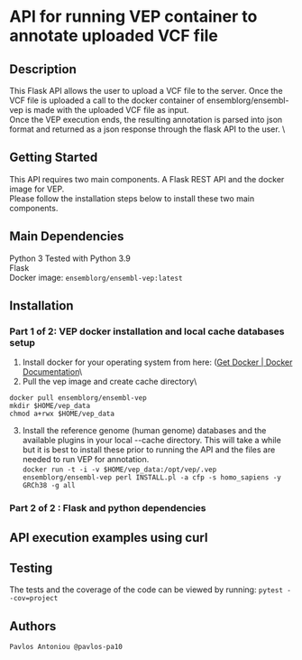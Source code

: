 # API for running VEP container to annotate uploaded VCF file



## Description
This Flask API allows the user to upload a VCF file to the server. Once the VCF file is uploaded a call to 
the docker container of ensemblorg/ensembl-vep is made with the uploaded VCF file as input. \
Once the VEP execution ends, the resulting annotation is parsed into json format and returned as a json response
through the flask API to the user. \

## Getting Started
This API requires two main components. A Flask REST API and the docker image for VEP. \
Please follow the installation steps below to install these two main components. 

## Main Dependencies
Python 3 Tested with Python 3.9\
Flask\
Docker image: `ensemblorg/ensembl-vep:latest`

## Installation

### Part 1 of 2: VEP docker installation and local cache databases setup
1. Install docker for your operating system from here: ([Get Docker | Docker Documentation](https://docs.docker.com/get-docker/)\
2. Pull the vep image and create cache directory\
```
docker pull ensemblorg/ensembl-vep
mkdir $HOME/vep_data
chmod a+rwx $HOME/vep_data
```

3. Install the reference genome (human genome) databases and the available plugins in your local --cache directory. This will take a while but it is best to install these prior to running the API and the files are needed to run VEP for annotation. \
`docker run -t -i -v $HOME/vep_data:/opt/vep/.vep ensemblorg/ensembl-vep perl INSTALL.pl -a cfp -s homo_sapiens -y GRCh38 -g all`

### Part 2 of 2 : Flask and python dependencies


## API execution examples using curl

## Testing 
The tests and the coverage of the code can be viewed by running:
`pytest --cov=project`

## Authors
`Pavlos Antoniou @pavlos-pa10`